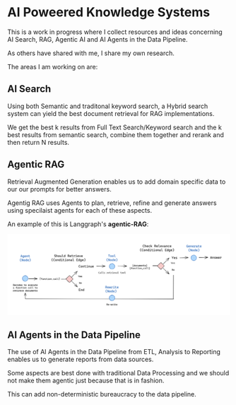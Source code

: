# AI Poweered Knowledge Systems

This is a work in progress where I collect resources and ideas concerning AI Search, RAG, Agentic AI and AI Agents in the Data Pipeline.

As others have shared with me, I share my own research.

The areas I am working on are:

## AI Search

Using both Semantic and traditonal keyword search, a Hybrid search system can yield the best document retrieval for RAG implementations.

We get the best k results from Full Text Search/Keyword search and the k best results from semantic search, combine them together and rerank and then return N results.

## Agentic RAG

Retrieval Augmented Generation enables us to add domain specific data to our our prompts for better answers.

Agentig RAG uses Agents to plan, retrieve, refine and generate answers using specilaist agents for each of these aspects.

An example of this is Langgraph's **agentic-RAG**:

![agentic-rag](./images/agentic-rag.png)


## AI Agents in the Data Pipeline

The use of AI Agents in the Data Pipeline from ETL, Analysis to Reporting enables us to generate reports from data sources.

Some aspects are best done with traditional Data Processing and we should not make them agentic just because that is in fashion.

This can add non-deterministic bureaucracy to the data pipeline.

<br>